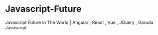 # Javascript-Future
Javascript Future In The World | Angular , React , Vue , JQuery , Garuda Javascript
